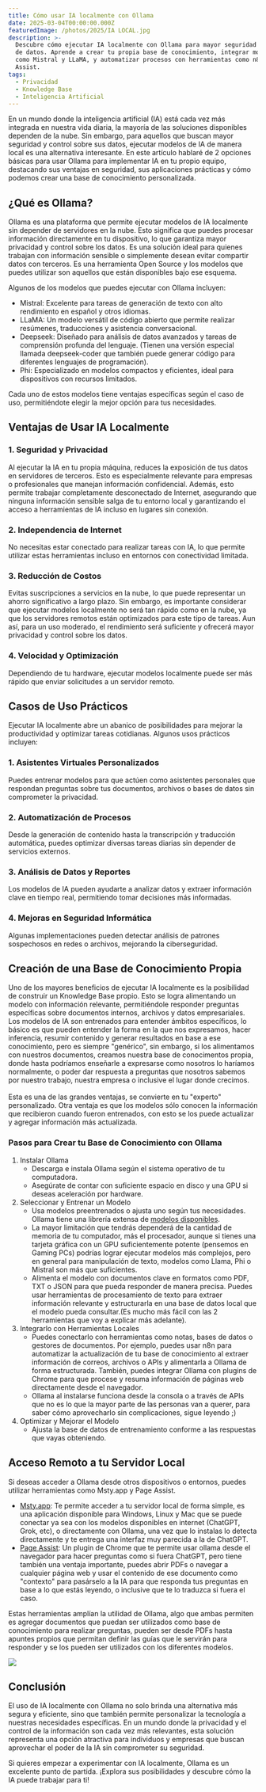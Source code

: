 ```yaml
---
title: Cómo usar IA localmente con Ollama
date: 2025-03-04T00:00:00.000Z
featuredImage: /photos/2025/IA LOCAL.jpg
description: >-
  Descubre cómo ejecutar IA localmente con Ollama para mayor seguridad y control
  de datos. Aprende a crear tu propia base de conocimiento, integrar modelos
  como Mistral y LLaMA, y automatizar procesos con herramientas como n8n y Page
  Assist.
tags:
  - Privacidad
  - Knowledge Base
  - Inteligencia Artificial
---
```


En un mundo donde la inteligencia artificial (IA) está cada vez más integrada en nuestra vida diaria, la mayoría de las soluciones disponibles dependen de la nube. Sin embargo, para aquellos que buscan mayor seguridad y control sobre sus datos, ejecutar modelos de IA de manera local es una alternativa interesante. En este artículo hablaré de 2 opciones básicas para usar Ollama para implementar IA en tu propio equipo, destacando sus ventajas en seguridad, sus aplicaciones prácticas y cómo podemos crear una base de conocimiento personalizada.

## ¿Qué es Ollama?

Ollama es una plataforma que permite ejecutar modelos de IA localmente sin depender de servidores en la nube. Esto significa que puedes procesar información directamente en tu dispositivo, lo que garantiza mayor privacidad y control sobre los datos. Es una solución ideal para quienes trabajan con información sensible o simplemente desean evitar compartir datos con terceros. Es una herramienta Open Source y los modelos que puedes utilizar son aquellos que están disponibles bajo ese esquema.

Algunos de los modelos que puedes ejecutar con Ollama incluyen:

* Mistral: Excelente para tareas de generación de texto con alto rendimiento en español y otros idiomas.
* LLaMA: Un modelo versátil de código abierto que permite realizar resúmenes, traducciones y asistencia conversacional.
* Deepseek: Diseñado para análisis de datos avanzados y tareas de comprensión profunda del lenguaje. (Tienen una versión especial llamada deepseek-coder que también puede generar código para diferentes lenguajes de programación).
* Phi: Especializado en modelos compactos y eficientes, ideal para dispositivos con recursos limitados.

Cada uno de estos modelos tiene ventajas específicas según el caso de uso, permitiéndote elegir la mejor opción para tus necesidades.

## Ventajas de Usar IA Localmente

### 1. Seguridad y Privacidad

Al ejecutar la IA en tu propia máquina, reduces la exposición de tus datos en servidores de terceros. Esto es especialmente relevante para empresas o profesionales que manejan información confidencial. Además, esto permite trabajar completamente desconectado de Internet, asegurando que ninguna información sensible salga de tu entorno local y garantizando el acceso a herramientas de IA incluso en lugares sin conexión.

### 2. Independencia de Internet

No necesitas estar conectado para realizar tareas con IA, lo que permite utilizar estas herramientas incluso en entornos con conectividad limitada.

### 3. Reducción de Costos

Evitas suscripciones a servicios en la nube, lo que puede representar un ahorro significativo a largo plazo. Sin embargo, es importante considerar que ejecutar modelos localmente no será tan rápido como en la nube, ya que los servidores remotos están optimizados para este tipo de tareas. Aun así, para un uso moderado, el rendimiento será suficiente y ofrecerá mayor privacidad y control sobre los datos.

### 4. Velocidad y Optimización

Dependiendo de tu hardware, ejecutar modelos localmente puede ser más rápido que enviar solicitudes a un servidor remoto.

## Casos de Uso Prácticos

Ejecutar IA localmente abre un abanico de posibilidades para mejorar la productividad y optimizar tareas cotidianas. Algunos usos prácticos incluyen:

### 1. Asistentes Virtuales Personalizados

Puedes entrenar modelos para que actúen como asistentes personales que respondan preguntas sobre tus documentos, archivos o bases de datos sin comprometer la privacidad.

### 2. Automatización de Procesos

Desde la generación de contenido hasta la transcripción y traducción automática, puedes optimizar diversas tareas diarias sin depender de servicios externos.

### 3. Análisis de Datos y Reportes

Los modelos de IA pueden ayudarte a analizar datos y extraer información clave en tiempo real, permitiendo tomar decisiones más informadas.

### 4. Mejoras en Seguridad Informática

Algunas implementaciones pueden detectar análisis de patrones sospechosos en redes o archivos, mejorando la ciberseguridad.

## Creación de una Base de Conocimiento Propia

Uno de los mayores beneficios de ejecutar IA localmente es la posibilidad de construir un Knowledge Base propio. Esto se logra alimentando un modelo con información relevante, permitiéndole responder preguntas específicas sobre documentos internos, archivos y datos empresariales.  Los modelos de IA son entrenados para entender ámbitos específicos, lo básico es que pueden entender la forma en la que nos expresamos, hacer inferencia, resumir contenido y generar resultados en base a ese conocimiento, pero es siempre "genérico", sin embargo, si los alimentamos con nuestros documentos, creamos nuestra base de conocimentos propia, donde hasta podríamos enseñarle a expresarse como nosotros lo haríamos normalmente, o poder dar respuesta a preguntas que nosotros sabemos por nuestro trabajo, nuestra empresa o inclusive el lugar donde crecimos.\
\
Esta es una de las grandes ventajas, se convierte en tu "experto" personalizado.  Otra ventaja es que los modelos sólo conocen la información que recibieron cuando fueron entrenados, con esto se los puede actualizar y agregar información más actualizada.

### Pasos para Crear tu Base de Conocimiento con Ollama

1. Instalar Ollama
   * Descarga e instala Ollama según el sistema operativo de tu computadora.
   * Asegúrate de contar con suficiente espacio en disco y una GPU si deseas aceleración por hardware.
2. Seleccionar y Entrenar un Modelo
   * Usa modelos preentrenados o ajusta uno según tus necesidades.  Ollama tiene una librería extensa de [modelos disponibles](https://ollama.com/library).
   * La mayor limitación que tendrás dependerá de la cantidad de memoria de tu computador, más el procesador, aunque si tienes una tarjeta gráfica con un GPU suficientemente potente (pensemos en Gaming PCs) podrías lograr ejecutar modelos más complejos, pero en general para manipulación de texto, modelos como Llama, Phi o Mistral son más que suficientes.
   * Alimenta el modelo con documentos clave en formatos como PDF, TXT o JSON para que pueda responder de manera precisa. Puedes usar herramientas de procesamiento de texto para extraer información relevante y estructurarla en una base de datos local que el modelo pueda consultar.(Es mucho más fácil con las 2 herramientas que voy a explicar más adelante).
3. Integrarlo con Herramientas Locales
   * Puedes conectarlo con herramientas como notas, bases de datos o gestores de documentos. Por ejemplo, puedes usar n8n para automatizar la actualización de tu base de conocimiento al extraer información de correos, archivos o APIs y alimentarla a Ollama de forma estructurada. También, puedes integrar Ollama con plugins de Chrome para que procese y resuma información de páginas web directamente desde el navegador.
   * Ollama al instalarse funciona desde la consola o a través de APIs que no es lo que la mayor parte de las personas van a querer, para saber cómo aprovecharlo sin complicaciones, sigue leyendo ;)
4. Optimizar y Mejorar el Modelo
   * Ajusta la base de datos de entrenamiento conforme a las respuestas que vayas obteniendo.

## Acceso Remoto a tu Servidor Local

Si deseas acceder a Ollama desde otros dispositivos o entornos, puedes utilizar herramientas como Msty.app y Page Assist.

* [Msty.app](https://msty.app/): Te permite acceder a tu servidor local de forma simple, es una aplicación disponible para Windows, Linux y Mac que se puede conectar ya sea con los modelos disponibles en internet (ChatGPT, Grok, etc), o directamente con Ollama, una vez que lo instalas lo detecta directamente y te entrega una interfaz muy parecida a la de ChatGPT.
* [Page Assist](): Un plugin de Chrome que te permite usar ollama desde el navegador para hacer preguntas como si fuera ChatGPT, pero tiene también una ventaja importante, puedes abrir PDFs o navegar a cualquier página web y usar el contenido de ese documento como "contexto" para pasárselo a la IA para que responda tus preguntas en base a lo que estás leyendo, o inclusive que te lo traduzca si fuera el caso.

Estas herramientas amplían la utilidad de Ollama, algo que ambas permiten es agregar documentos que puedan ser utilizados como base de conocimiento para realizar preguntas, pueden ser desde PDFs hasta apuntes propios que permitan definir las guías que le servirán para responder y se los pueden ser utilizados con los diferentes modelos.

![](/photos/2025/knowledge-base-1.png)

## Conclusión

El uso de IA localmente con Ollama no solo brinda una alternativa más segura y eficiente, sino que también permite personalizar la tecnología a nuestras necesidades específicas. En un mundo donde la privacidad y el control de la información son cada vez más relevantes, esta solución representa una opción atractiva para individuos y empresas que buscan aprovechar el poder de la IA sin comprometer su seguridad.

Si quieres empezar a experimentar con IA localmente, Ollama es un excelente punto de partida. ¡Explora sus posibilidades y descubre cómo la IA puede trabajar para ti!
